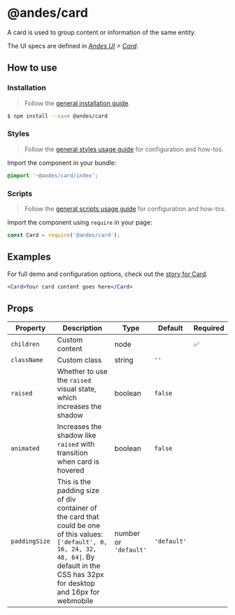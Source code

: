 # @andes/card
A card is used to group content or information of the same entity.

The UI specs are defined in _[Andes UI](http://andes.ml.com) > [Card](https://docs.google.com/document/d/1gX0a_5neg1agS19F413B-NO48YCgv2LVttyqnUgmAL0/edit)_.

## How to use

### Installation

> Follow the [general installation guide](../../docs/installation.md).

```bash
$ npm install --save @andes/card
```

### Styles

> Follow the [general styles usage guide](../../docs/styles-usage.md) for configuration and how-tos.

Import the component in your bundle:

```scss
@import '~@andes/card/index';
```

### Scripts

> Follow the [general scripts usage guide](../../docs/scripts-usage.md) for configuration and how-tos.

Import the component using `require` in your page:

```jsx
const Card = require('@andes/card');
```

## Examples

For full demo and configuration options, check out the [story for Card](https://mercadolibre.github.io/frontend-andes_ui/?selectedKind=Card).

```jsx
<Card>Your card content goes here</Card>
```

## Props
| Property | Description | Type | Default | Required |
| -------- | ----------- | ---- | ------- | -------- |
| `children` | Custom content | node |  | ✅ |
| `className` | Custom class | string | `''` |  |
| `raised` | Whether to use the `raised` visual state, which increases the shadow | boolean | `false` |  |
| `animated` | Increases the shadow like `raised` with transition when card is hovered | boolean | `false` |  |
| `paddingSize` | This is the padding size of div container of the card that could be one of this values: `['default', 0, 16, 24, 32, 48, 64]`. By default in the CSS has 32px for desktop and 16px for webmobile | number or `'default'` | `'default'` |  |
